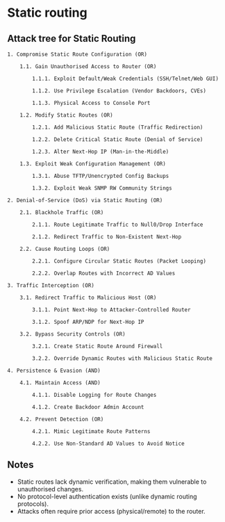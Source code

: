 # Static routing

## Attack tree for Static Routing

```text
1. Compromise Static Route Configuration (OR)

    1.1. Gain Unauthorised Access to Router (OR)

        1.1.1. Exploit Default/Weak Credentials (SSH/Telnet/Web GUI)

        1.1.2. Use Privilege Escalation (Vendor Backdoors, CVEs)

        1.1.3. Physical Access to Console Port

    1.2. Modify Static Routes (OR)

        1.2.1. Add Malicious Static Route (Traffic Redirection)

        1.2.2. Delete Critical Static Route (Denial of Service)

        1.2.3. Alter Next-Hop IP (Man-in-the-Middle)

    1.3. Exploit Weak Configuration Management (OR)

        1.3.1. Abuse TFTP/Unencrypted Config Backups

        1.3.2. Exploit Weak SNMP RW Community Strings

2. Denial-of-Service (DoS) via Static Routing (OR)

    2.1. Blackhole Traffic (OR)

        2.1.1. Route Legitimate Traffic to Null0/Drop Interface

        2.1.2. Redirect Traffic to Non-Existent Next-Hop

    2.2. Cause Routing Loops (OR)

        2.2.1. Configure Circular Static Routes (Packet Looping)

        2.2.2. Overlap Routes with Incorrect AD Values

3. Traffic Interception (OR)

    3.1. Redirect Traffic to Malicious Host (OR)

        3.1.1. Point Next-Hop to Attacker-Controlled Router

        3.1.2. Spoof ARP/NDP for Next-Hop IP

    3.2. Bypass Security Controls (OR)

        3.2.1. Create Static Route Around Firewall

        3.2.2. Override Dynamic Routes with Malicious Static Route

4. Persistence & Evasion (AND)

    4.1. Maintain Access (AND)

        4.1.1. Disable Logging for Route Changes

        4.1.2. Create Backdoor Admin Account

    4.2. Prevent Detection (OR)

        4.2.1. Mimic Legitimate Route Patterns

        4.2.2. Use Non-Standard AD Values to Avoid Notice
```

## Notes

* Static routes lack dynamic verification, making them vulnerable to unauthorised changes.
* No protocol-level authentication exists (unlike dynamic routing protocols).
* Attacks often require prior access (physical/remote) to the router.

